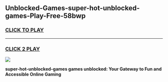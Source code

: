 
## Unblocked-Games-super-hot-unblocked-games-Play-Free-58bwp
<h3>
<a href="https://premium76.site?title=super-hot-unblocked-games&ref=09A">CLICK TO PLAY</a></h3>
<hr>

<h3>
<a href="https://premium76.site?title=super-hot-unblocked-games&ref=09A">CLICK 2 PLAY</a>
  
</h3>

<a href="https://premium76.site?title=super-hot-unblocked-games&ref=09A"><img src="https://clearcache.store/games.png"></a>


**super-hot-unblocked-games games unblocked: Your Gateway to Fun and Accessible Online Gaming**
